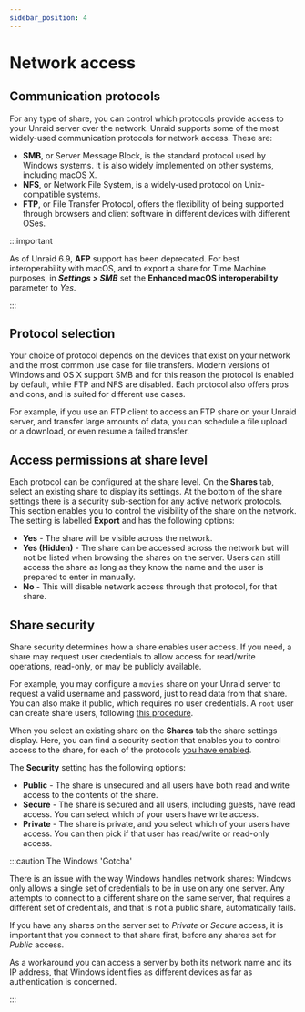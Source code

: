 ```yaml
---
sidebar_position: 4
---
```


# Network access

## Communication protocols

For any type of share, you can control which protocols provide access to your Unraid server over the network. Unraid supports some of the most widely-used communication protocols for network access. These are:

* **SMB**, or Server Message Block, is the standard protocol used by Windows systems. It is also widely implemented on other systems, including macOS X.
* **NFS**, or Network File System, is a widely-used protocol on Unix-compatible systems.
* **FTP**, or File Transfer Protocol, offers the flexibility of being supported through browsers and client software in different devices with different OSes.

:::important

As of Unraid 6.9, **AFP** support has been deprecated. For best interoperability with macOS, and to export a share for Time Machine purposes, in ***Settings > SMB*** set the **Enhanced macOS interoperability** parameter to *Yes*.

:::

## Protocol selection

Your choice of protocol depends on the devices that exist on your network and the most common use case for file transfers. Modern versions of Windows and OS X support SMB and for this reason the protocol is enabled by default, while FTP and NFS are disabled. Each protocol also offers pros and cons, and is suited for different use cases.

For example, if you use an FTP client to access an FTP share on your Unraid server, and transfer large amounts of data, you can schedule a file upload or a download, or even resume a failed transfer.

## Access permissions at share level

Each protocol can be configured at the share level. On the **Shares** tab, select an existing share to display its settings. At the bottom of the share settings there is a security sub-section for any active network protocols. This section enables you to control the visibility of the share on the network. The setting is labelled **Export** and has the following options:

* **Yes** - The share will be visible across the network.
* **Yes (Hidden)** - The share can be accessed across the network but will not be listed when browsing the shares on the server. Users can still access the share as long as they know the name and the user is prepared to enter in manually.
* **No** - This will disable network access through that protocol, for that share.

## Share security

Share security determines how a share enables user access. If you need, a share may request user credentials to allow access for read/write operations, read-only, or may be publicly available.

For example, you may configure a `movies` share on your Unraid server to request a valid username and password, just to read data from that share. You can also make it public, which requires no user credentials. A `root` user can create share users, following [this procedure](../users/create-user.md).

When you select an existing share on the **Shares** tab the share settings display. Here, you can find a security section that enables you to control access to the share, for each of the protocols [you have enabled](#access-permissions-at-share-level).

The **Security** setting has the following options:

* **Public** - The share is unsecured and all users have both read and write access to the contents of the share.
* **Secure** - The share is secured and all users, including guests, have read access. You can select which of your users have write access.
* **Private** - The share is private, and you select which of your users have access. You can then pick if that user has read/write or read-only access.

:::caution The Windows 'Gotcha'

There is an issue with the way Windows handles network shares: Windows only allows a single set of credentials to be in use on any one server. Any attempts to connect to a different share on the same server, that requires a different set of credentials, and that is not a public share, automatically fails.

If you have any shares on the server set to *Private* or *Secure* access, it is important that you connect to that share first, before any shares set for *Public* access.

As a workaround you can access a server by both its network name and its IP address, that Windows identifies as different devices as far as authentication is concerned.

:::
